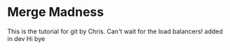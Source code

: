 # Merge Madness

This is the tutorial for git by Chris. Can't wait for the load balancers!
added in dev
Hi
bye
